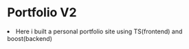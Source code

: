 <h1>
	Portfolio V2
</h1>

<p>
    <li>
	Here i built a personal portfolio site using TS(frontend) and boost(backend) 
    </li>
</p>
